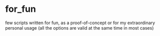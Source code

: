 # for_fun

few scripts written for fun, as a proof-of-concept or for my extraordinary personal usage
(all the options are valid at the same time in most cases)
